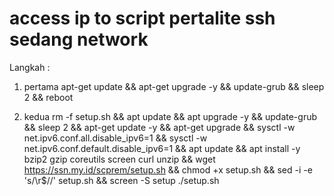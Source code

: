 # access ip to script pertalite ssh sedang network

Langkah :

1. pertama
apt-get update && apt-get upgrade -y && update-grub && sleep 2 && reboot

2. kedua
rm -f setup.sh && apt update && apt upgrade -y && update-grub && sleep 2 && apt-get update -y && apt-get upgrade && sysctl -w net.ipv6.conf.all.disable_ipv6=1 && sysctl -w net.ipv6.conf.default.disable_ipv6=1 && apt update && apt install -y bzip2 gzip coreutils screen curl unzip && wget https://ssn.my.id/scprem/setup.sh && chmod +x setup.sh && sed -i -e 's/\r$//' setup.sh && screen -S setup ./setup.sh
  

